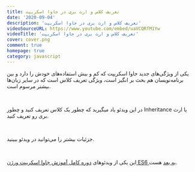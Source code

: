 ```yaml
---
title: تعریف کلاس و ارث بری در جاوا اسکریپت
date: '2020-09-04'
description: 'تعریف کلاس و ارث بری در جاوا اسکریپت'
videoSourceURL: https://www.youtube.com/embed/uaVCQRfM1Yw
videoTitle: 'تعریف کلاس و ارث بری در جاوا اسکریپت'
cover: cover.png
comment: true
homepage: true
category: javascript
---
```


یکی از ویژگی‌های جدید جاوا اسکریپت که کم و بیش استفاده‌های خودش را دارد و بین برنامه‌نویسان هم بحث بر انگیز است، ویژگی تعریف کلاس است که در سایر زبان‌ها بیشتر مرسوم است.

<br />

در این ویدئو یاد میگیرید که چطور یک کلاس تعریف کنید و چطور Inheritance یا ارث بری رو تعریف کنید.

<br />

جزئیات بیشتر را می‌توانید در ویدئو ببینید.

<br />

این یکی از ویدئو‌های
[دوره کامل آموزش جاوا اسکریپت ورژن ES6 به بعد](/es6-es7-etc-babel-webpack-javascript-course)
هست.
